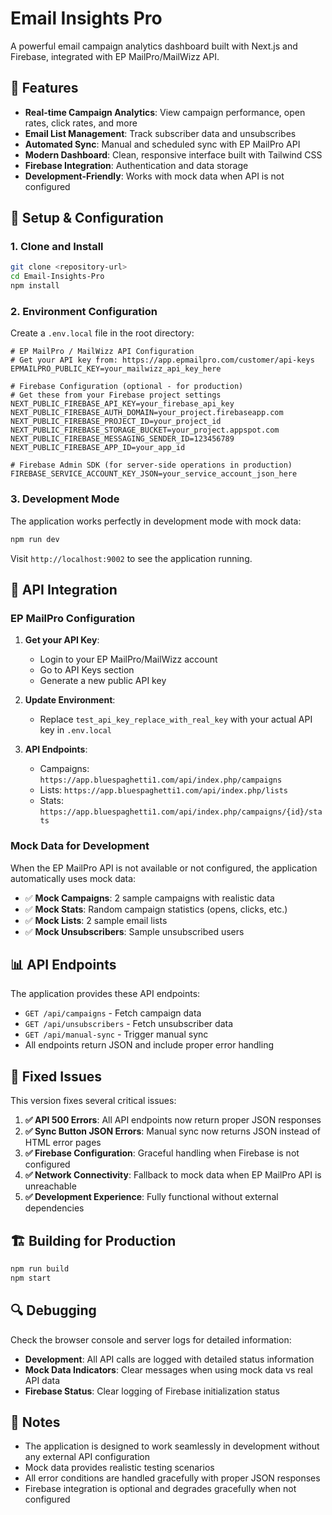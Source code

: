 # Email Insights Pro

A powerful email campaign analytics dashboard built with Next.js and Firebase, integrated with EP MailPro/MailWizz API.

## 🚀 Features

- **Real-time Campaign Analytics**: View campaign performance, open rates, click rates, and more
- **Email List Management**: Track subscriber data and unsubscribes
- **Automated Sync**: Manual and scheduled sync with EP MailPro API
- **Modern Dashboard**: Clean, responsive interface built with Tailwind CSS
- **Firebase Integration**: Authentication and data storage
- **Development-Friendly**: Works with mock data when API is not configured

## 🔧 Setup & Configuration

### 1. Clone and Install
```bash
git clone <repository-url>
cd Email-Insights-Pro
npm install
```

### 2. Environment Configuration

Create a `.env.local` file in the root directory:

```env
# EP MailPro / MailWizz API Configuration
# Get your API key from: https://app.epmailpro.com/customer/api-keys
EPMAILPRO_PUBLIC_KEY=your_mailwizz_api_key_here

# Firebase Configuration (optional - for production)
# Get these from your Firebase project settings
NEXT_PUBLIC_FIREBASE_API_KEY=your_firebase_api_key
NEXT_PUBLIC_FIREBASE_AUTH_DOMAIN=your_project.firebaseapp.com
NEXT_PUBLIC_FIREBASE_PROJECT_ID=your_project_id
NEXT_PUBLIC_FIREBASE_STORAGE_BUCKET=your_project.appspot.com
NEXT_PUBLIC_FIREBASE_MESSAGING_SENDER_ID=123456789
NEXT_PUBLIC_FIREBASE_APP_ID=your_app_id

# Firebase Admin SDK (for server-side operations in production)
FIREBASE_SERVICE_ACCOUNT_KEY_JSON=your_service_account_json_here
```

### 3. Development Mode

The application works perfectly in development mode with mock data:

```bash
npm run dev
```

Visit `http://localhost:9002` to see the application running.

## 🔌 API Integration

### EP MailPro Configuration

1. **Get your API Key**: 
   - Login to your EP MailPro/MailWizz account
   - Go to API Keys section
   - Generate a new public API key

2. **Update Environment**:
   - Replace `test_api_key_replace_with_real_key` with your actual API key in `.env.local`

3. **API Endpoints**:
   - Campaigns: `https://app.bluespaghetti1.com/api/index.php/campaigns`
   - Lists: `https://app.bluespaghetti1.com/api/index.php/lists`
   - Stats: `https://app.bluespaghetti1.com/api/index.php/campaigns/{id}/stats`

### Mock Data for Development

When the EP MailPro API is not available or not configured, the application automatically uses mock data:

- ✅ **Mock Campaigns**: 2 sample campaigns with realistic data
- ✅ **Mock Stats**: Random campaign statistics (opens, clicks, etc.)
- ✅ **Mock Lists**: 2 sample email lists
- ✅ **Mock Unsubscribers**: Sample unsubscribed users

## 📊 API Endpoints

The application provides these API endpoints:

- `GET /api/campaigns` - Fetch campaign data
- `GET /api/unsubscribers` - Fetch unsubscriber data
- `GET /api/manual-sync` - Trigger manual sync
- All endpoints return JSON and include proper error handling

## 🚨 Fixed Issues

This version fixes several critical issues:

1. **✅ API 500 Errors**: All API endpoints now return proper JSON responses
2. **✅ Sync Button JSON Errors**: Manual sync now returns JSON instead of HTML error pages
3. **✅ Firebase Configuration**: Graceful handling when Firebase is not configured
4. **✅ Network Connectivity**: Fallback to mock data when EP MailPro API is unreachable
5. **✅ Development Experience**: Fully functional without external dependencies

## 🏗️ Building for Production

```bash
npm run build
npm start
```

## 🔍 Debugging

Check the browser console and server logs for detailed information:

- **Development**: All API calls are logged with detailed status information
- **Mock Data Indicators**: Clear messages when using mock data vs real API data
- **Firebase Status**: Clear logging of Firebase initialization status

## 📝 Notes

- The application is designed to work seamlessly in development without any external API configuration
- Mock data provides realistic testing scenarios
- All error conditions are handled gracefully with proper JSON responses
- Firebase integration is optional and degrades gracefully when not configured
